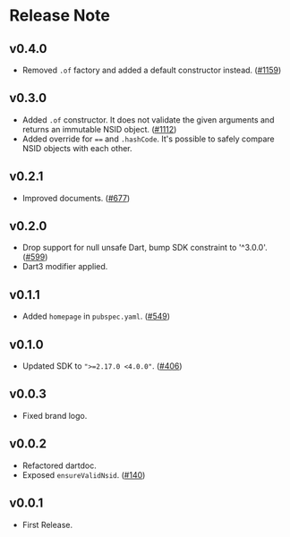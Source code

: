 # Release Note

## v0.4.0

- Removed `.of` factory and added a default constructor instead. ([#1159](https://github.com/myConsciousness/atproto.dart/issues/1159))

## v0.3.0

- Added `.of` constructor. It does not validate the given arguments and returns an immutable NSID object. ([#1112](https://github.com/myConsciousness/atproto.dart/issues/1112))
- Added override for `==` and `.hashCode`. It's possible to safely compare NSID objects with each other.

## v0.2.1

- Improved documents. ([#677](https://github.com/myConsciousness/atproto.dart/issues/677))

## v0.2.0

- Drop support for null unsafe Dart, bump SDK constraint to '^3.0.0'. ([#599](https://github.com/myConsciousness/atproto.dart/issues/599))
- Dart3 modifier applied.

## v0.1.1

- Added `homepage` in `pubspec.yaml`. ([#549](https://github.com/myConsciousness/atproto.dart/issues/549))

## v0.1.0

- Updated SDK to `">=2.17.0 <4.0.0"`. ([#406](https://github.com/myConsciousness/atproto.dart/issues/406))

## v0.0.3

- Fixed brand logo.

## v0.0.2

- Refactored dartdoc.
- Exposed `ensureValidNsid`. ([#140](https://github.com/myConsciousness/atproto.dart/issues/140))

## v0.0.1

- First Release.
